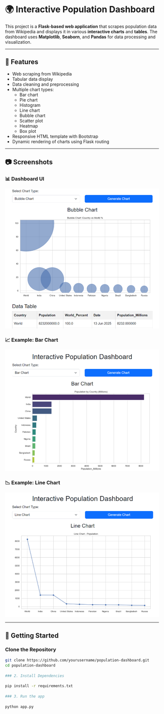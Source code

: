 # 🌍 Interactive Population Dashboard

This project is a **Flask-based web application** that scrapes population data from Wikipedia and displays it in various **interactive charts** and **tables**. The dashboard uses **Matplotlib**, **Seaborn**, and **Pandas** for data processing and visualization.

---

## 🧰 Features

- Web scraping from Wikipedia
- Tabular data display
- Data cleaning and preprocessing
- Multiple chart types:
  - Bar chart
  - Pie chart
  - Histogram
  - Line chart
  - Bubble chart
  - Scatter plot
  - Heatmap
  - Box plot
- Responsive HTML template with Bootstrap
- Dynamic rendering of charts using Flask routing

---

## 📷 Screenshots

### 📊 Dashboard UI

![Dashboard UI](images/dashbord_ui.png)

### 📈 Example: Bar Chart

![Bar Chart](images/bar_chart.png)

### 📉 Example: Line Chart

![Pie Chart](images/Line_chart.png)



---




## 🚀 Getting Started

### Clone the Repository

```bash
git clone https://github.com/yourusername/population-dashboard.git
cd population-dashboard

### 2. Install Dependencies

pip install -r requirements.txt

### 3. Run the app

python app.py


